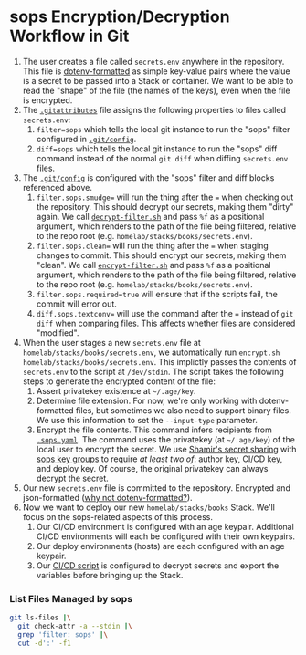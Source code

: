 # sops Encryption/Decryption Workflow in Git

1. The user creates a file called `secrets.env` anywhere in the repository. This file is [dotenv-formatted](https://stackoverflow.com/questions/68267862/what-is-an-env-or-dotenv-file-exactly) as simple key-value pairs where the value is a secret to be passed into a Stack or container. We want to be able to read the "shape" of the file (the names of the keys), even when the file is encrypted.
2. The [`.gitattributes`](.gitattributes) file assigns the following properties to files called `secrets.env`:
   1. `filter=sops` which tells the local git instance to run the "sops" filter configured in [`.git/config`](/.git/config).
   2. `diff=sops` which tells the local git instance to run the "sops" diff command instead of the normal `git diff` when diffing `secrets.env` files.
3. The [`.git/config`](/.git/config) is configured with the "sops" filter and diff blocks referenced above.
   1. `filter.sops.smudge=` will run the thing after the `=` when checking out the repository. This should decrypt our secrets, making them "dirty" again. We call [`decrypt-filter.sh`](/.sops/decrypt-filter.sh) and pass `%f` as a positional argument, which renders to the path of the file being filtered, relative to the repo root (e.g. `homelab/stacks/books/secrets.env`).
   2. `filter.sops.clean=` will run the thing after the `=` when staging changes to commit. This should encrypt our secrets, making them "clean". We call [`encrypt-filter.sh`](/.sops/decrypt-filter.sh) and pass `%f` as a positional argument, which renders to the path of the file being filtered, relative to the repo root (e.g. `homelab/stacks/books/secrets.env`).
   3. `filter.sops.required=true` will ensure that if the scripts fail, the commit will error out.
   4. `diff.sops.textconv=` will use the command after the `=` instead of `git diff` when comparing files. This affects whether files are considered "modified".
4. When the user stages a new `secrets.env` file at `homelab/stacks/books/secrets.env`, we automatically run `encrypt.sh homelab/stacks/books/secrets.env`. This implictly passes the contents of `secrets.env` to the script at `/dev/stdin`. The script takes the following steps to generate the encrypted content of the file:
   1. Assert privatekey existence at `~/.age/key`.
   2. Determine file extension. For now, we're only working with dotenv-formatted files, but sometimes we also need to support binary files. We use this information to set the `--input-type` parameter.
   3. Encrypt the file contents. This command infers recipients from [`.sops.yaml`](/.sops.yaml). The command uses the privatekey (at `~/.age/key`) of the local user to encrypt the secret. We use [Shamir's secret sharing](https://en.wikipedia.org/wiki/Shamir%27s_secret_sharing) with [sops key groups](https://github.com/getsops/sops?tab=readme-ov-file#215key-groups) to require *at least two of*: author key, CI/CD key, and deploy key. Of course, the original privatekey can always decrypt the secret.
5. Our new `secrets.env` file is committed to the repository. Encrypted and json-formatted ([why not dotenv-formatted?](https://github.com/getsops/sops/issues/857#issuecomment-2307658865)).
6. Now we want to deploy our new `homelab/stacks/books` Stack. We'll focus on the sops-related aspects of this process.
   1. Our CI/CD environment is configured with an age keypair. Additional CI/CD environments will each be configured with their own keypairs.
   2. Our deploy environments (hosts) are each configured with an age keypair.
   3. Our [CI/CD script](/.gitea/workflows/homelab_deploy-compose-stack.yml) is configured to decrypt secrets and export the variables before bringing up the Stack.


### List Files Managed by sops

```sh
git ls-files |\
  git check-attr -a --stdin |\
  grep 'filter: sops' |\
  cut -d':' -f1
```
